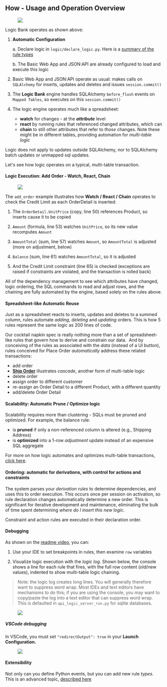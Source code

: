 
## How - Usage and Operation Overview
<figure><img src="https://github.com/valhuber/LogicBank/raw/main/images/architecture.png"></figure>
Logic Bank operates as shown above:

 1. **Automatic Configuration**

    a. Declare logic in `logic/declare_logic.py`.  Here is a [summary of the rule types](https://github.com/valhuber/LogicBank/wiki/Rule-Summary)
 
    b. The Basic Web App and JSON:API are already configured to load and execute this logic
    
    
 2. Basic Web App and JSON:API operate as usual: makes calls on `SQLAlchemy` for inserts, updates and deletes
    and issues `session.commit()`
      

 3. The **Logic Bank** engine handles SQLAlchemy `before_flush` events on
`Mapped Tables`, so executes on this ```session.commit()```
    

 4. The logic engine operates much like a spreadsheet:
    - **watch** for changes -  at the ___attribute___ level
    - **react** by running rules that referenced changed attributes, which can
    - **chain** to still other attributes that refer to
_those_ changes.  Note these might be in different tables,
providing automation for _multi-table logic_

Logic does not apply to updates outside SQLAlchemy,
nor to SQLAlchemy batch updates or unmapped sql updates.

Let's see how logic operates on a typical, multi-table transaction.

#### Logic Execution: Add Order - Watch, React, Chain

<figure><img src="https://github.com/valhuber/LogicBank/raw/main/images/check-credit.png"></figure>


The `add_order` example illustrates how
__Watch / React / Chain__ operates to
check the Credit Limit as each OrderDetail is inserted:

1.  The `OrderDetail.UnitPrice` (copy, line 50) references Product, so inserts cause it to be copied
    
2.  `Amount` (formula, line 53) watches `UnitPrice`, so its new value recomputes `Amount`
    
3.  `AmountTotal` (sum, line 57) watches `Amount`, so `AmountTotal` is adjusted (more on adjustment, below)
    
4.  `Balance` (sum, line 61) watches `AmountTotal`, so it is adjusted
    
5.  And the Credit Limit constraint (line 65) is checked (exceptions are raised if constraints are violated, and the transaction is rolled back)
    
All of the dependency management to see which attributes have changed,
logic ordering, the SQL commands to read and adjust rows, and the chaining
are fully automated by the engine, based solely on the rules above.

#### Spreadsheet-like Automatic Reuse
Just as a spreadsheet reacts
to inserts, updates and deletes to a summed column,
rules automate _adding_, _deleting_ and _updating_ orders.
This is how 5 rules represent the same logic as 200 lines of code.

Our cocktail napkin spec is really nothing more than a set of spreadsheet-like rules that govern how to derive and constrain our data.  And by conceiving of the rules as associated with the _data_ (instead of a UI button), rules conceived for Place Order _automatically_ address these related transactions:

*   add order
* [**Ship Order**](https://github.com/valhuber/LogicBank/wiki/Ship-Order) illustrates *cascade*, another form of multi-table logic
*   delete order
*   assign order to different customer
*   re-assign an Order Detail to a different Product, with a different quantity
*   add/delete Order Detail


#### Scalability: Automatic Prune / Optimize logic
Scalability requires more than clustering - SQLs must be pruned
and optimized.  For example, the balance rule:
* is **pruned** if only a non-referenced column is altered (e.g., Shipping Address)
* is **optimized** into a 1-row _adjustment_ update instead of an
expensive SQL aggregate

For more on how logic automates and optimizes multi-table transactions,
[click here](https://github.com/valhuber/LogicBank/wiki#scalability-automatic-pruning-and-optimization).

#### Ordering: automatic for derivations, with control for actions and constraints
The system parses your _derivation rules_ to determine dependencies, and uses this to order execution.  This occurs once per session on activation, so rule declaration changes automatically determine a new order.  This is significant for iterative development and maintenance, eliminating the bulk of time spent determining _where do I insert this new logic_.

Constraint and action rules are executed in their declaration order.

#### Debugging

As shown on the [readme video](https://github.com/valhuber/ApiLogicServer/blob/main/README.md), you can:

1. Use your IDE to set breakpoints in rules, then examine `row` variables

2. Visualize logic execution with the _logic log._ Shown below, the console shows a line for each rule that fires, with the full row content (old/new values), indented to show multi-table logic chaining.

> Note: the logic log creates long lines.  You will generally therefore want to suppress word wrap.  Most IDEs and text editors have mechanisms to do this; if you are using the console, you may want to copy/paste the log into a text editor that can suppress word wrap.  This is defaulted in `api_logic_server_run.py` for sqlite databases.

<figure><img src="https://github.com/valhuber/LogicBank/raw/main/images/overview/log.png"></figure>

##### VSCode debugging
In VSCode, you must set `"redirectOutput": true` in your **Launch Configuration.**

<figure><img src="https://github.com/valhuber/apilogicserver/wiki/images/docker/VSCode/no-line-wrap.png"></figure>

#### Extensibility

Not only can you define Python events, but you can add new rule _types_.  This is an advanced topic, [described here](https://github.com/valhuber/LogicBank/wiki/Rule-Extensibility)